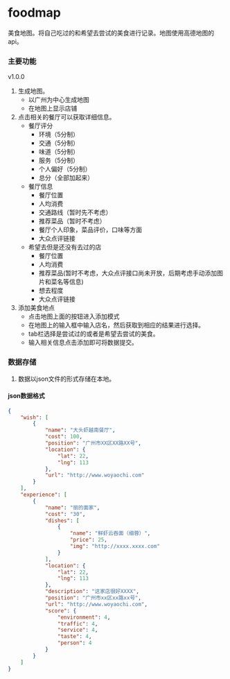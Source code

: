 # foodmap
美食地图。将自己吃过的和希望去尝试的美食进行记录。地图使用高德地图的api。

### 主要功能

v1.0.0

1. 生成地图。
   - 以广州为中心生成地图
   - 在地图上显示店铺
2. 点击相关的餐厅可以获取详细信息。
   + 餐厅评分
     + 环境（5分制）
     + 交通（5分制）
     + 味道（5分制）
     + 服务（5分制）
     + 个人偏好（5分制）
     + 总分（全部加起来）
   + 餐厅信息
     - 餐厅位置
     - 人均消费
     - 交通路线（暂时先不考虑）
     - 推荐菜品（暂时不考虑）
     - 餐厅个人印象，菜品评价，口味等方面
     - 大众点评链接
   + 希望去但是还没有去过的店
     + 餐厅位置
     + 人均消费
     + 推荐菜品(暂时不考虑，大众点评接口尚未开放，后期考虑手动添加图片和菜名等信息)
     + 想去程度
     + 大众点评链接
3. 添加美食地点
   - 点击地图上面的按钮进入添加模式
   - 在地图上的输入框中输入店名，然后获取到相应的结果进行选择。
   - tab栏选择是尝试过的或者是希望去尝试的美食。
   - 输入相关信息点击添加即可将数据提交。

### 数据存储

1. 数据以json文件的形式存储在本地。

#### json数据格式



```json
{
	"wish": [
		{
			"name": "大头虾越南餐厅",
			"cost": 100,
			"position": "广州市XX区XX路XX号",
			"location": {
				"lat": 22,
				"lng": 113
			},
			"url": "http://www.woyaochi.com"
		}
	],
	"experience": [
		{
			"name": "丽的面家",
			"cost": "30",
			"dishes": [
				{
					"name": "鲜虾云吞面（细蓉）",
					"price": 25,
					"img": "http://xxxx.xxxx.com"
				}
			],
			"location": {
				"lat": 22,
				"lng": 113
			},
			"description": "这家店很好XXXX",
			"position": "广州市xx区xx路xx号",
			"url": "http://www.woyaochi.com",
			"score": {
				"environment": 4,
				"traffic": 4,
				"service": 4,
				"taste": 4,
				"person": 4
			}
		}
	]
}

```

